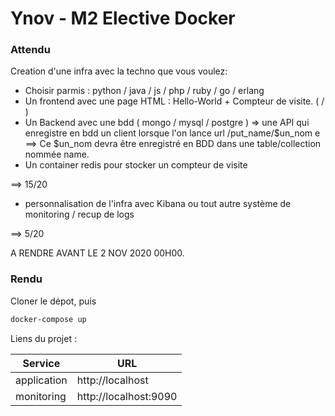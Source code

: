 # Ynov - M2 Elective Docker

### Attendu

Creation d'une infra avec la techno que vous voulez:

- Choisir parmis : python / java / js / php / ruby / go / erlang
- Un frontend avec une page HTML : Hello-World + Compteur de visite. ( / ) 
- Un Backend avec une bdd ( mongo / mysql / postgre )
	=> une API qui enregistre en bdd un client lorsque l'on lance url /put_name/$un_nom e
	==> Ce $un_nom devra être enregistré en BDD dans une table/collection nommée name.
- Un container redis pour stocker un compteur de visite 

==> 15/20

- personnalisation de l'infra avec Kibana ou tout autre système de monitoring / recup de logs  

==> 5/20

A RENDRE AVANT LE 2 NOV 2020 00H00.

### Rendu

Cloner le dépot, puis
```bash
docker-compose up
```

Liens du projet :

| Service | URL |
|---|---|
| application | http://localhost  |
| monitoring | http://localhost:9090 |
